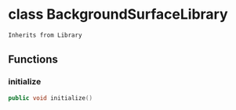 # class BackgroundSurfaceLibrary


```cpp
Inherits from Library
```



## Functions

### initialize

```cpp
public void initialize()
```




